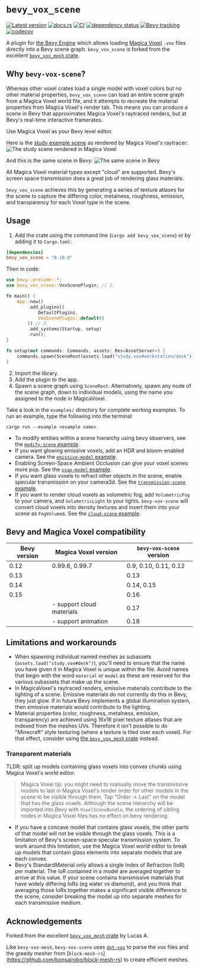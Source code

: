 <h1>
<code>bevy_vox_scene</code>
</h1>

[![Latest version](https://img.shields.io/crates/v/bevy_vox_scene.svg)](https://crates.io/crates/bevy_vox_scene)
[![docs.rs](https://docs.rs/bevy_vox_scene/badge.svg)](https://docs.rs/bevy_vox_scene)
[![CI](https://github.com/Utsira/bevy_vox_scene/actions/workflows/ci.yml/badge.svg)](https://github.com/Utsira/bevy_vox_scene/actions/workflows/ci.yml)
[![dependency status](https://deps.rs/crate/bevy_vox_scene/0.18.0/status.svg)](https://deps.rs/crate/bevy_vox_scene/0.18.0)
[![Bevy tracking](https://img.shields.io/badge/Bevy%20tracking-released%20version-lightblue)](https://bevyengine.org/learn/book/plugin-development/#main-branch-tracking)
[![codecov](https://codecov.io/gh/Utsira/bevy_vox_scene/graph/badge.svg?token=29AR6PVOYP)](https://codecov.io/gh/Utsira/bevy_vox_scene)

A plugin for [the Bevy Engine](https://bevyengine.org) which allows loading [Magica Voxel](https://ephtracy.github.io) `.vox` files directly into a Bevy scene graph.
`bevy_vox_scene` is forked from the excellent [`bevy_vox_mesh` crate](https://crates.io/crates/bevy_vox_mesh).

## Why `bevy-vox-scene`?

Whereas other voxel crates load a single model with voxel colors but no other material properties, `bevy_vox_scene` can load an entire scene graph from a Magica Voxel world file, and it attempts to recreate the material properties from Magica Voxel's render tab. This means you can produce a scene in Bevy that approximates Magica Voxel's raytraced renders, but at Bevy's real-time interactive framerates.

Use Magica Voxel as your Bevy level editor.

Here is the [study example scene](examples/transmission-scene.rs) as rendered by Magica Voxel's raytracer:
![The study scene rendered in Magica Voxel](assets/studyMV.jpg)

And this is the same scene in Bevy:
![The same scene in Bevy](assets/study-bevy.jpg)

All Magica Voxel material types except "cloud" are supported. Bevy's screen space transmission does a great job of rendering glass materials. 

`bevy_vox_scene` achieves this by generating a series of texture atlases for the scene to capture the differing color, metalness, roughness, emission, and transparency for each Voxel type in the scene.

## Usage

1. Add the crate using the command line (`cargo add bevy_vox_scene`) or by adding it to `Cargo.toml`:

```toml
[dependencies]
bevy_vox_scene = "0.18.0"
```

   Then in code:

```rust no_run
use bevy::prelude::*;
use bevy_vox_scene::VoxScenePlugin; // 2.

fn main() {
    App::new()
        .add_plugins((
            DefaultPlugins, 
            VoxScenePlugin::default()
        )) // 3.
        .add_systems(Startup, setup)
        .run();
}

fn setup(mut commands: Commands, assets: Res<AssetServer>) {
    commands.spawn(SceneRoot(assets.load("study.vox#workstation/desk"))); //4
}
```

2. Import the library.
3. Add the plugin to the app.
4. Spawn a scene graph using `SceneRoot`. Alternatively, spawn any node of the scene graph, down to individual models, using the name you assigned to the node in MagicaVoxel.

Take a look in the `examples/` directory for complete working examples. To run an example, type the following into the terminal:
```ignore
cargo run --example <example name>
```

- To modify entities within a scene hierarchy using bevy observers, see the [`modify-scene` example](/examples/modify-scene.rs).
- If you want glowing emissive voxels, add an HDR and bloom-enabled camera. See the [`emissive-model` example](/examples/emissive-model.rs).
- Enabling Screen-Space Ambient Occlusion can give your voxel scenes more pop. See the [`ssao-model` example](/examples/ssao-model.rs).
- If you want glass voxels to refract other objects in the scene, enable specular transmission on your camera3d. See the [`transmission-scene` example](/examples/transmission-scene.rs).
- If you want to render cloud voxels as volumetric fog, add `VolumetricFog` to your camera, and `VolumetricLight` to your lights. `bevy-vox-scene` will convert cloud voxels into density textures and insert them into your scene as `FogVolume`s. See the [`cloud-scene` example](/examples/cloud-scene.rs).

## Bevy and Magica Voxel compatibility

| Bevy version | Magica Voxel version           | `bevy-vox-scene` version | 
| ------------ | ------------------------------ | ------------------------ |
| 0.12         | 0.99.6, 0.99.7                 | 0.9, 0.10, 0.11, 0.12    | 
| 0.13         |                                | 0.13                     |
| 0.14         |                                | 0.14, 0.15               |
| 0.15         |                                | 0.16                     |
|              | - support cloud materials      | 0.17                     |
|              | - support animation            | 0.18                     |

## Limitations and workarounds

- When spawning individual named meshes as subassets (`assets.load("study.vox#desk")`), you'll need to ensure that the name you have given it in Magica Voxel is unique within the file. Avoid names that begin with the word `material` or `model` as these are reserved for the various subassets that make up the scene.
- In MagicaVoxel's raytraced renders, emissive materials contribute to the lighting of a scene. Emissive materials do not currently do this in Bevy, they just glow. If in future Bevy implements a global illumination system, then emissive materials would contribute to the lighting.
- Material properties (color, roughness, metalness, emission, transparency) are achieved using 16x16 pixel texture atlases that are indexed from the meshes UVs. Therefore it isn't possible to do "Minecraft" style texturing (where a texture is tiled over each voxel). For that effect, consider using [the `bevy_vox_mesh` crate](https://crates.io/crates/bevy_vox_mesh) instead.

### Transparent materials

TLDR: split up models containing glass voxels into convex chunks using Magica Voxel's world editor.

> Magica Voxel tip: you might need to manually move the transmissive models to last in Magica Voxel's render order for other models in the scene to be visible through them. Tap "Order -> Last" on the model that has the glass voxels. Although the scene hierarchy will be imported into Bevy with `VoxelSceneBundle`, the ordering of sibling nodes in Magica Voxel files has no effect on bevy rendering.

- If you have a concave model that contains glass voxels, the other parts of that model will not be visible through the glass voxels. This is a limitation of Bevy's screen-space specular transmission system. To work around this limitation, use the Magica Voxel world editor to break up models that contain glass elements into separate models that are each convex.
- Bevy's StandardMaterial only allows a single Index of Refraction (IoR) per material. The IoR contained in a model are averaged together to arrive at this value. If your scene contains transmissive materials that have widely differing IoRs (eg water vs diamond), and you think that averaging those IoRs together makes a significant visible difference to the scene, consider breaking the model up into separate meshes for each transmissive medium.

## Acknowledgements

Forked from the excellent [`bevy_vox_mesh` crate](https://crates.io/crates/bevy_vox_mesh) by Lucas A.

Like `bevy-vox-mesh`, `bevy-vox-scene` uses [`dot-vox`](https://github.com/dust-engine/dot_vox) to parse the vox files and the greedy mesher from [`block-mesh-rs`] (https://github.com/bonsairobo/block-mesh-rs) to create efficient meshes.
